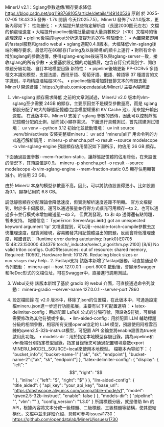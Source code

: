 MinerU v2.1：Sglang參數透傳/顯存要求降低
https://blog.csdn.net/qq1198768105/article/details/149140536
原創 於 2025-07-05 18:43:35 發佈 · 1.7k 閱讀
今天(2025.7.5)，MinerU 發佈了v2.1.0版本，更新內容如下：
性能優化：
•	大幅提升某些特定解析度（長邊2000圖元左右）文檔的預處理速度
•	大幅提升pipeline後端批量處理大量頁數較少（<10）文檔時的後處理速度
•	pipline後端的layout分析速度提升約20%
體驗優化：
•	內置開箱即用的fastapi服務和gradio webui
•	sglang適配0.4.8版本，大幅降低vlm-sglang後端的顯存要求，最低可在8G顯存(Turing及以後架構)的顯卡上運行
•	對所有命令增加sglang的參數透傳，使得sglang-engine後端可以與sglang-server一致，接收sglang的所有參數
•	支援基於設定檔的功能擴展，包含自訂公式識別字、開啟標題分級功能、自訂本地模型目錄
新特性：
•	pipeline後端更新 PP-OCRv5 多語種文本識別模型，支援法語、西班牙語、葡萄牙語、俄語、韓語等 37 種語言的文字識別，平均精度漲幅超30%。
•	pipeline後端增加對豎排文本的有限支援
MinerU 開源倉庫：https://github.com/opendatalab/MinerU
主要內容解讀
1. vlm-sglang 顯存需求降低
之前的文章測試過，MinerU v2.0 版本的vlm-sglang至少需要 24GB 的顯存，主要原因並不是模型參數量高，而是 sglang 預設分配了較大的靜態記憶體(包含模型權重和 KV Cache 池)，用來提升輸出速度。
在此版本中，MinerU 支援了 sglang 參數的透傳，因此可以控制靜態記憶體分配的比例，從而減小顯存需求。
下面進行具體測試，首先搭建測試環境：
uv venv --python 3.12
初始化並啟動環境：
uv init
source .venv/bin/activate
安裝完整版mineru：
uv add "mineru[all]"
用命令列的方式進行解析調用：
mineru -p shencha.pdf -o result --source modelscope -b vlm-sglang-engine
預設顯存佔用情況如下圖所示，約佔用 36 GB 顯存。
 
下面通過設置參數--mem-fraction-static，讓靜態記憶體的佔用降低，在未設置的情況下，其預設值是0.9。
 	mineru -p shencha.pdf -o result --source modelscope -b vlm-sglang-engine --mem-fraction-static 0.5
顯存佔用顯著減小，約佔用 23 GB。
 
由於 MinerU 本身的模型參數量不高，因此，可以將該值設置得更小，比如設置為0.1，顯存佔用約 6.8 GB。
 
調低靜態顯存分配理論會降低速度，但實測解析速度差距不明顯。
官方文檔提到，對於多卡伺服器，還可以通過張量並行得方式擴充可用顯存--tp 2，也可以通過多卡並行模式來增加輸送量--dp 2。
但實測發現，tp 和 dp 透傳還有點問題，暫未支持。
報錯信息：
TypeError: ServerArgs.__init__() got an unexpected keyword argument 'tp'
文檔還提到，可以用--enable-torch-compile參數去加快推理速度，但實測發現，容易觸發共用記憶體溢出的問題，反而會降低推理速度，報錯資訊：
Runtime error during autotuning: 
[rank0]:E0705 15:48:23.150000 434379 torch/_inductor/select_algorithm.py:2100] [8/6] No valid triton configs. OutOfResources: out of resource: shared memory, Required: 110592, Hardware limit: 101376. Reducing block sizes or `num_stages` may help.. 
2. Fastapi支持
該版本新增了fastapi服務，可直接通過命令列啟動：
mineru-api --host 127.0.0.1 --port 8000
啟動後，會顯示Swagger和ReDoc形式的文檔位址，可在Swagger中，直接進行調用測試。
 
3. Webui支持
該版本新增了基於 gradio 的 webui 介面，可直接通過命令列啟動：
mineru-gradio --server-name 127.0.0.1 --server-port 7860
 
4. 設定檔回歸
在 v2.0 版本中，移除了json的位置檔，在此版本中，可通過設定檔mineru.json進一步進行功能拓展，主要有以下可配置選項：
•	latex-delimiter-config：用於配置 LaTeX 公式的分隔符號，預設為$符號，可根據需要修改為其他符號或字串。
•	llm-aided-config：用於配置 LLM 輔助標題分級的相關參數，相容所有支援openai協定的 LLM 模型，預設使用阿裡雲百練的qwen2.5-32b-instruct模型，可配置 API 金鑰並將enable設置為true來啟用此功能。
•	models-dir：用於指定本地模型存儲目錄，請為pipeline和vlm後端分別指定模型目錄，指定目錄後您可通過配置環境變數export MINERU_MODEL_SOURCE=local來使用本地模型。
檔範本內容如下：
{
    "bucket_info":{
        "bucket-name-1":["ak", "sk", "endpoint"],
        "bucket-name-2":["ak", "sk", "endpoint"]
    },
    "latex-delimiter-config": {
        "display": {
            "left": "$$",
            "right": "$$"
        },
        "inline": {
            "left": "$",
            "right": "$"
        }
    },
    "llm-aided-config": {
        "title_aided": {
            "api_key": "your_api_key",
            "base_url": "https://dashscope.aliyuncs.com/compatible-mode/v1",
            "model": "qwen2.5-32b-instruct",
            "enable": false
        }
    },
    "models-dir": {
        "pipeline": "",
        "vlm": ""
    },
    "config_version": "1.3.0"
}
所謂標題分級，就是借助 llm 的API，根據內容將文本分成一級標題、二級標題、三級標題等結構，使其更結構化，文檔中並未詳細介紹，具體可參考issue#1730：https://github.com/opendatalab/MinerU/issues/1730
